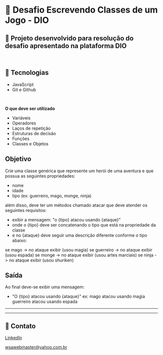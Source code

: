 # 📂 Desafio Escrevendo Classes de um Jogo - DIO

## 📃 Projeto desenvolvido para resolução do desafio apresentado na plataforma DIO

<br />

## 🚀 Tecnologias

- JavaScript
- Git e Github

<br />

**O que deve ser utilizado**

 - Variáveis
 - Operadores
 - Laços de repetição
 - Estruturas de decisão
 - Funções
 - Classes e Objetos

## Objetivo

Crie uma classe genérica que represente um herói de uma aventura e que possua as seguintes propriedades:

- nome
- idade
- tipo (ex: guerreiro, mago, monge, ninja)

além disso, deve ter um métodos chamado atacar que deve atender os seguintes requisitos:

- exibir a mensagem: "o {tipo} atacou usando {ataque}"
- onde o {tipo} deve ser concatenando o tipo que está na propriedade da classe
- e no {ataque} deve seguir uma descrição diferente conforme o tipo abaixo:

se mago -> no ataque exibir (usou magia)
se guerreiro -> no ataque exibir (usou espada)
se monge -> no ataque exibir (usou artes marciais)
se ninja -> no ataque exibir (usou shuriken)

## Saída

Ao final deve-se exibir uma mensagem:
- "O {tipo} atacou usando {ataque}"
  ex: mago atacou usando magia
      guerreiro atacou usando espada


---
---
## 📧 Contato
[LinkedIn](https://www.linkedin.com/in/wsawebmaster/)

wsawebmaster@yahoo.com.br
